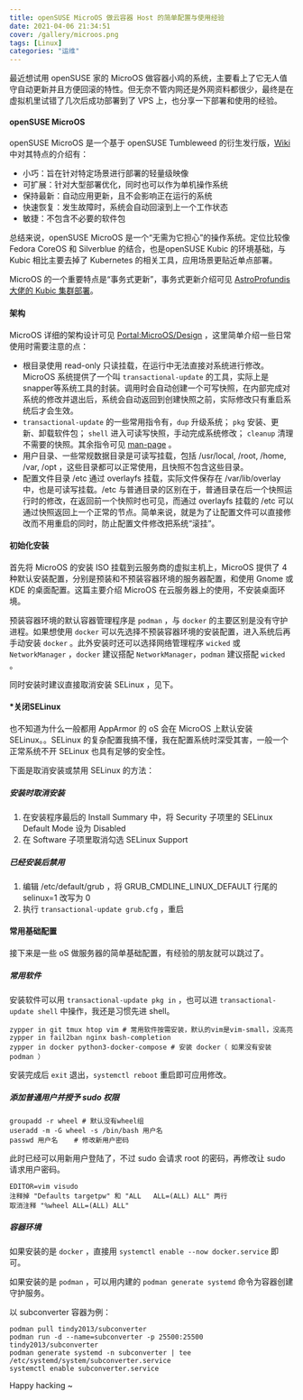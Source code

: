 ```yaml
---
title: openSUSE MicroOS 做云容器 Host 的简单配置与使用经验
date: 2021-04-06 21:34:51
cover: /gallery/microos.png
tags: [Linux]
categories: "运维"
---
```


最近想试用 openSUSE 家的 MicroOS 做容器小鸡的系统，主要看上了它无人值守自动更新并且方便回滚的特性。但无奈不管内网还是外网资料都很少，最终是在虚拟机里试错了几次后成功部署到了 VPS 上，也分享一下部署和使用的经验。

#### openSUSE MicroOS

openSUSE MicroOS 是一个基于 openSUSE Tumbleweed 的衍生发行版，[Wiki](https://en.opensuse.org/Portal:MicroOS) 中对其特点的介绍有：

- 小巧：旨在针对特定场景进行部署的轻量级映像
- 可扩展：针对大型部署优化，同时也可以作为单机操作系统
- 保持最新：自动应用更新，且不会影响正在运行的系统
- 快速恢复：发生故障时，系统会自动回滚到上一个工作状态
- 敏捷：不包含不必要的软件包

总结来说，openSUSE MicroOS 是一个“无需为它担心”的操作系统。定位比较像 Fedora CoreOS 和 Silverblue 的结合，也是openSUSE Kubic 的环境基础，与 Kubic 相比主要去掉了 Kubernetes 的相关工具，应用场景更贴近单点部署。

MicroOS 的一个重要特点是“事务式更新”，事务式更新介绍可见 [AstroProfundis 大佬的 Kubic 集群部署](https://forum.suse.org.cn/t/topic/13482)。

<!-- more -->

#### 架构

MicroOS 详细的架构设计可见 [Portal:MicroOS/Design](https://en.opensuse.org/Portal:MicroOS/Design) ，这里简单介绍一些日常使用时需要注意的点：

- 根目录使用 read-only 只读挂载，在运行中无法直接对系统进行修改。MicroOS 系统提供了一个叫 `transactional-update` 的工具，实际上是snapper等系统工具的封装。调用时会自动创建一个可写快照，在内部完成对系统的修改并退出后，系统会自动返回到创建快照之前，实际修改只有重启系统后才会生效。
- `transactional-update` 的一些常用指令有，`dup` 升级系统； `pkg` 安装、更新、卸载软件包； `shell` 进入可读写快照，手动完成系统修改； `cleanup` 清理不需要的快照。其余指令可见 [man-page](https://kubic.opensuse.org/documentation/man-pages/transactional-update.8.html) 。
- 用户目录、一些常规数据目录是可读写挂载，包括 /usr/local, /root, /home, /var, /opt ，这些目录都可以正常使用，且快照不包含这些目录。
- 配置文件目录 /etc 通过 overlayfs 挂载，实际文件保存在 /var/lib/overlay 中，也是可读写挂载。/etc 与普通目录的区别在于，普通目录在后一个快照运行时的修改，在返回前一个快照时也可见，而通过 overlayfs 挂载的 /etc 可以通过快照返回上一个正常的节点。简单来说，就是为了让配置文件可以直接修改而不用重启的同时，防止配置文件修改把系统“滚挂”。

#### 初始化安装

首先将 MicroOS 的安装 ISO 挂载到云服务商的虚拟主机上，MicroOS 提供了 4 种默认安装配置，分别是预装和不预装容器环境的服务器配置，和使用 Gnome 或 KDE 的桌面配置。这篇主要介绍 MicroOS 在云服务器上的使用，不安装桌面环境。

预装容器环境的默认容器管理程序是 `podman` ，与 `docker` 的主要区别是没有守护进程。如果想使用 `docker` 可以先选择不预装容器环境的安装配置，进入系统后再手动安装 `docker` 。此外安装时还可以选择网络管理程序 `wicked` 或 `NetworkManager` ，`docker` 建议搭配 `NetworkManager`，`podman` 建议搭配 `wicked` 。

同时安装时建议直接取消安装 SELinux ，见下。

#### *关闭SELinux

也不知道为什么一般都用 AppArmor 的 oS 会在 MicroOS 上默认安装 SELinux。。SELinux 的复杂配置我搞不懂，我在配置系统时深受其害，一般一个正常系统不开 SELinux 也具有足够的安全性。

下面是取消安装或禁用 SELinux 的方法：

##### 安装时取消安装

1. 在安装程序最后的 Install Summary 中，将 Security 子项里的 SELinux Default Mode 设为 Disabled
2. 在 Software 子项里取消勾选 SELinux Support

##### 已经安装后禁用

1. 编辑 /etc/default/grub ，将 GRUB_CMDLINE_LINUX_DEFAULT 行尾的 selinux=1 改写为 0
2. 执行 `transactional-update grub.cfg` ，重启

#### 常用基础配置

接下来是一些 oS 做服务器的简单基础配置，有经验的朋友就可以跳过了。

##### 常用软件

安装软件可以用 `transactional-update pkg in` ，也可以进 `transactional-update shell` 中操作，我还是习惯先进 shell。

```shell
zypper in git tmux htop vim # 常用软件按需安装，默认的vim是vim-small，没高亮
zypper in fail2ban nginx bash-completion
zypper in docker python3-docker-compose # 安装 docker（ 如果没有安装 podman ）
```

安装完成后 `exit` 退出，`systemctl reboot` 重启即可应用修改。

##### 添加普通用户并授予 sudo 权限

```shell
groupadd -r wheel # 默认没有wheel组
useradd -m -G wheel -s /bin/bash 用户名
passwd 用户名    # 修改新用户密码
```

此时已经可以用新用户登陆了，不过 sudo 会请求 root 的密码，再修改让 sudo 请求用户密码。

```shell
EDITOR=vim visudo
注释掉 "Defaults targetpw" 和 "ALL   ALL=(ALL) ALL" 两行
取消注释 "%wheel ALL=(ALL) ALL"
```

##### 容器环境

如果安装的是 `docker` ，直接用 `systemctl enable --now docker.service` 即可。

如果安装的是 `podman` ，可以用内建的 `podman generate systemd` 命令为容器创建守护服务。

以 subconverter 容器为例：

```shell
podman pull tindy2013/subconverter
podman run -d --name=subconverter -p 25500:25500 tindy2013/subconverter
podman generate systemd -n subconverter | tee /etc/systemd/system/subconverter.service
systemctl enable subconverter.service
```

Happy hacking ~
